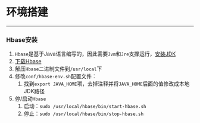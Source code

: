 # 环境搭建

---

### Hbase安装

1. `Hbase`是基于Java语言编写的，因此需要`Jvm`和`Jre`支撑运行，[安装JDK](../Java/1.环境搭建.md)
2. [下载Hbase](<http://hbase.apache.org/>)
3. 解压`Hbase`二进制文件到`/usr/local`下
4. 修改`conf/hbase-env.sh`配置文件：
   1. 找到`export JAVA_HOME`项，去掉注释并将`JAVA_HOME`后面的值修改成本地JDK路径
5. 停/启动`Hbase`
   1. 启动：`sudo /usr/local/hbase/bin/start-hbase.sh`
   2. 停止：`sudo /usr/local/hbase/bin/stop-hbase.sh`